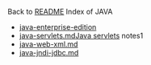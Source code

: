 Back to [README](../../../../README.md)
Index of JAVA

- [java-enterprise-edition](1-java-enterprise-edition.md)
- [java-servlets.md](2-java-servlets.md)[Java servlets](2-java-servlets) notes1
- [java-web-xml.md](3-java-web-xml.md)
- [java-jndi-jdbc.md](4-java-jndi-jdbc.md)
